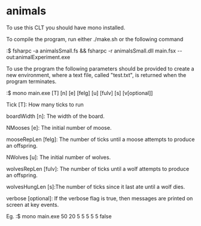 # animals


To use this CLT you should have mono installed.


To compile the program, run either ./make.sh or the following command

:$ fsharpc -a animalsSmall.fs && fsharpc -r animalsSmall.dll main.fsx --out:animalExperiment.exe


To use the program the following parameters should be provided to create a new environment, where a text file, called "test.txt", is returned when the program terminates.

:$ mono main.exe [T] [n] [e] [felg] [u] [fulv] [s] [v[optional]]

Tick [T]: How many ticks to run

boardWidth [n]: The width of the board.

NMooses [e]: The initial number of moose.

mooseRepLen [felg]: The number of ticks until a moose attempts to produce an offspring.

NWolves [u]: The initial number of wolves.

wolvesRepLen [fulv]: The number of ticks until a wolf attempts to produce an offspring.

wolvesHungLen [s]:The number of ticks since it last ate until a wolf dies.

verbose [optional]: If the verbose flag is true, then messages are printed on screen at key events.

Eg. :$ mono main.exe 50 20 5 5 5 5 5 false
